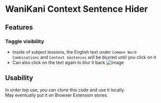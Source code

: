 # WaniKani Context Sentence Hider
## Features
### Toggle visibility
- Inside of subject lessions, the English text under `Common Word Combinations` and `Context Sentences` will be blurred until you click on it
- Can also click on the text again to blur it back
![image](https://github.com/user-attachments/assets/ac1af9ab-22d3-47dc-b076-df01f20f76a0)
## Usability
In order top use, you can clone this code and use it locally.  
May eventually put it on Browser Extension stores.
